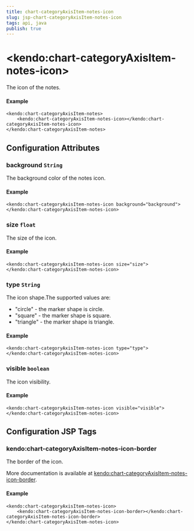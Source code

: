 ```yaml
---
title: chart-categoryAxisItem-notes-icon
slug: jsp-chart-categoryAxisItem-notes-icon
tags: api, java
publish: true
---
```


# \<kendo:chart-categoryAxisItem-notes-icon\>

The icon of the notes.

#### Example
    <kendo:chart-categoryAxisItem-notes>
        <kendo:chart-categoryAxisItem-notes-icon></kendo:chart-categoryAxisItem-notes-icon>
    </kendo:chart-categoryAxisItem-notes>

## Configuration Attributes

### background `String`

The background color of the notes icon.

#### Example
    <kendo:chart-categoryAxisItem-notes-icon background="background">
    </kendo:chart-categoryAxisItem-notes-icon>

### size `float`

The size of the icon.

#### Example
    <kendo:chart-categoryAxisItem-notes-icon size="size">
    </kendo:chart-categoryAxisItem-notes-icon>

### type `String`

The icon shape.The supported values are:
* "circle" - the marker shape is circle.
* "square" - the marker shape is square.
* "triangle" - the marker shape is triangle.

#### Example
    <kendo:chart-categoryAxisItem-notes-icon type="type">
    </kendo:chart-categoryAxisItem-notes-icon>

### visible `boolean`

The icon visibility.

#### Example
    <kendo:chart-categoryAxisItem-notes-icon visible="visible">
    </kendo:chart-categoryAxisItem-notes-icon>


##  Configuration JSP Tags

### kendo:chart-categoryAxisItem-notes-icon-border

The border of the icon.

More documentation is available at [kendo:chart-categoryAxisItem-notes-icon-border](chart/categoryaxisitem-notes-icon-border).

#### Example

    <kendo:chart-categoryAxisItem-notes-icon>
        <kendo:chart-categoryAxisItem-notes-icon-border></kendo:chart-categoryAxisItem-notes-icon-border>
    </kendo:chart-categoryAxisItem-notes-icon>

